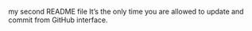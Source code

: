 my second README file
It’s the only time you are allowed to update and commit from GitHub interface. 
